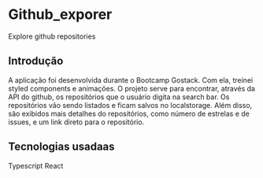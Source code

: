 # Github_exporer
Explore github repositories 

## Introdução

A aplicação foi desenvolvida durante o Bootcamp Gostack. Com ela, treinei styled components e animações. 
O projeto serve para encontrar, através da API do github, os repositórios que o usuário digita na search bar. 
Os repositórios vão sendo listados e ficam salvos no localstorage. 
Além disso, são exibidos mais detalhes do repositórios, como número de estrelas e de issues, e um link direto para o repositório. 

## Tecnologias usadaas 

Typescript 
React 
